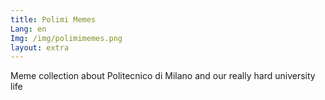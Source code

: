 ```yaml
---
title: Polimi Memes
Lang: en
Img: /img/polimimemes.png
layout: extra
---
```

Meme collection about Politecnico di Milano and our really hard university life
